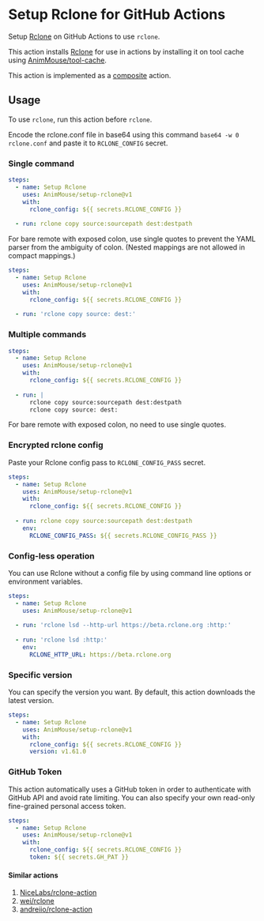 # Setup Rclone for GitHub Actions
Setup [Rclone](https://rclone.org) on GitHub Actions to use `rclone`.

This action installs [Rclone](https://rclone.org) for use in actions by installing it on tool cache using [AnimMouse/tool-cache](https://github.com/AnimMouse/tool-cache).

This action is implemented as a [composite](https://docs.github.com/en/actions/creating-actions/creating-a-composite-action) action.

## Usage
To use `rclone`, run this action before `rclone`.

Encode the rclone.conf file in base64 using this command `base64 -w 0 rclone.conf` and paste it to `RCLONE_CONFIG` secret.

### Single command
```yaml
steps:
  - name: Setup Rclone
    uses: AnimMouse/setup-rclone@v1
    with:
      rclone_config: ${{ secrets.RCLONE_CONFIG }}
      
  - run: rclone copy source:sourcepath dest:destpath
```
For bare remote with exposed colon, use single quotes to prevent the YAML parser from the ambiguity of colon. (Nested mappings are not allowed in compact mappings.)
```yaml
steps:
  - name: Setup Rclone
    uses: AnimMouse/setup-rclone@v1
    with:
      rclone_config: ${{ secrets.RCLONE_CONFIG }}
      
  - run: 'rclone copy source: dest:'
```

### Multiple commands
```yaml
steps:
  - name: Setup Rclone
    uses: AnimMouse/setup-rclone@v1
    with:
      rclone_config: ${{ secrets.RCLONE_CONFIG }}
      
  - run: |
      rclone copy source:sourcepath dest:destpath
      rclone copy source: dest:
```
For bare remote with exposed colon, no need to use single quotes.

### Encrypted rclone config
Paste your Rclone config pass to `RCLONE_CONFIG_PASS` secret.

```yaml
steps:
  - name: Setup Rclone
    uses: AnimMouse/setup-rclone@v1
    with:
      rclone_config: ${{ secrets.RCLONE_CONFIG }}
      
  - run: rclone copy source:sourcepath dest:destpath
    env:
      RCLONE_CONFIG_PASS: ${{ secrets.RCLONE_CONFIG_PASS }}
```

### Config-less operation
You can use Rclone without a config file by using command line options or environment variables.

```yaml
steps:
  - name: Setup Rclone
    uses: AnimMouse/setup-rclone@v1
    
  - run: 'rclone lsd --http-url https://beta.rclone.org :http:'
    
  - run: 'rclone lsd :http:'
    env:
      RCLONE_HTTP_URL: https://beta.rclone.org
```

### Specific version
You can specify the version you want. By default, this action downloads the latest version.

```yaml
steps:
  - name: Setup Rclone
    uses: AnimMouse/setup-rclone@v1
    with:
      rclone_config: ${{ secrets.RCLONE_CONFIG }}
      version: v1.61.0
```

### GitHub Token
This action automatically uses a GitHub token in order to authenticate with GitHub API and avoid rate limiting. You can also specify your own read-only fine-grained personal access token.

```yaml
steps:
  - name: Setup Rclone
    uses: AnimMouse/setup-rclone@v1
    with:
      rclone_config: ${{ secrets.RCLONE_CONFIG }}
      token: ${{ secrets.GH_PAT }}
```

#### Similar actions
1. [NiceLabs/rclone-action](https://github.com/NiceLabs/rclone-action)
2. [wei/rclone](https://github.com/wei/rclone)
3. [andreiio/rclone-action](https://github.com/andreiio/rclone-action)